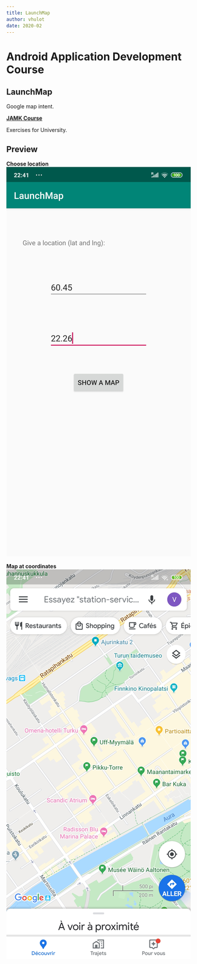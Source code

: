 ```yaml
---
title: LaunchMap
author: vhulot
date: 2020-02
---
```


# Android Application Development Course

## LaunchMap

Google map intent.

[**JAMK Course**](http://ttow0625.pages.labranet.jamk.fi/android-application-development/)

Exercises for University.

## Preview

**Choose location**
![alt-text](img/RN6_Portrait_LaunchMap01.jpg "Choose location")

**Map at coordinates**
![alt-text](img/RN6_Portrait_LaunchMap02.jpg "Map at coordinates")
